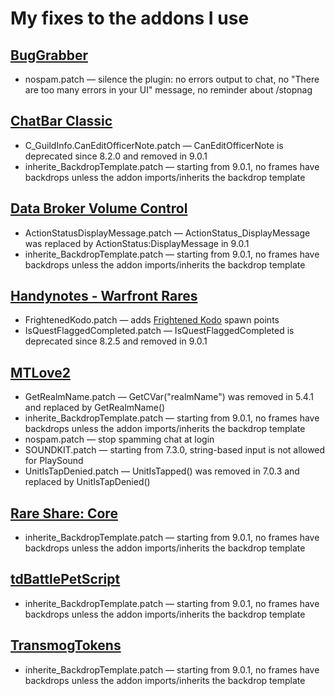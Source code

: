 # My fixes to the addons I use

## [BugGrabber](https://www.curseforge.com/wow/addons/bug-grabber)
* nospam.patch — silence the plugin: no errors output to chat, no "There are too many errors in your UI" message, no reminder about /stopnag

## [ChatBar Classic](https://www.curseforge.com/wow/addons/chatbar-classic)
* C_GuildInfo.CanEditOfficerNote.patch — CanEditOfficerNote is deprecated since 8.2.0 and removed in 9.0.1
* inherite_BackdropTemplate.patch — starting from 9.0.1, no frames have backdrops unless the addon imports/inherits the backdrop template

## [Data Broker Volume Control](https://www.wowace.com/projects/data-broker-volume-controle)
* ActionStatusDisplayMessage.patch — ActionStatus_DisplayMessage was replaced by ActionStatus:DisplayMessage in 9.0.1
* inherite_BackdropTemplate.patch — starting from 9.0.1, no frames have backdrops unless the addon imports/inherits the backdrop template

## [Handynotes - Warfront Rares](https://www.curseforge.com/wow/addons/handynotes-warfrontrares)
* FrightenedKodo.patch — adds [Frightened Kodo](https://wowhead.com/npc=148790) spawn points
* IsQuestFlaggedCompleted.patch — IsQuestFlaggedCompleted is deprecated since 8.2.5 and removed in 9.0.1

## [MTLove2](https://www.curseforge.com/wow/addons/mtlove-2)
* GetRealmName.patch — GetCVar("realmName") was removed in 5.4.1 and replaced by GetRealmName()
* inherite_BackdropTemplate.patch — starting from 9.0.1, no frames have backdrops unless the addon imports/inherits the backdrop template
* nospam.patch — stop spamming chat at login
* SOUNDKIT.patch —  starting from 7.3.0, string-based input is not allowed for PlaySound
* UnitIsTapDenied.patch — UnitIsTapped() was removed in 7.0.3 and replaced by UnitIsTapDenied()

## [Rare Share: Core](https://www.curseforge.com/wow/addons/rare-share)
* inherite_BackdropTemplate.patch — starting from 9.0.1, no frames have backdrops unless the addon imports/inherits the backdrop template

## [tdBattlePetScript](https://www.curseforge.com/wow/addons/tdbattlepetscript)
* inherite_BackdropTemplate.patch — starting from 9.0.1, no frames have backdrops unless the addon imports/inherits the backdrop template

## [TransmogTokens](https://www.curseforge.com/wow/addons/transmogtokens)
* inherite_BackdropTemplate.patch — starting from 9.0.1, no frames have backdrops unless the addon imports/inherits the backdrop template
